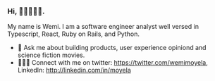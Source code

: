 ### Hi, 👋🏾👩🏾‍💻.


<!--**Anoma9/Anoma9** is a ✨ _special_ ✨ repository because its `README.md` (this file) appears on your GitHub profile.-->

  My name is Wemi. I am a software engineer analyst well versed in Typescript, React, Ruby on Rails, and Python.

- 💬 Ask me about building products, user experience opiniond and science fiction movies.
- 👩🏾‍💻 Connect with me on twitter: https://twitter.com/wemimoyela, LinkedIn: http://linkedin.com/in/moyela
